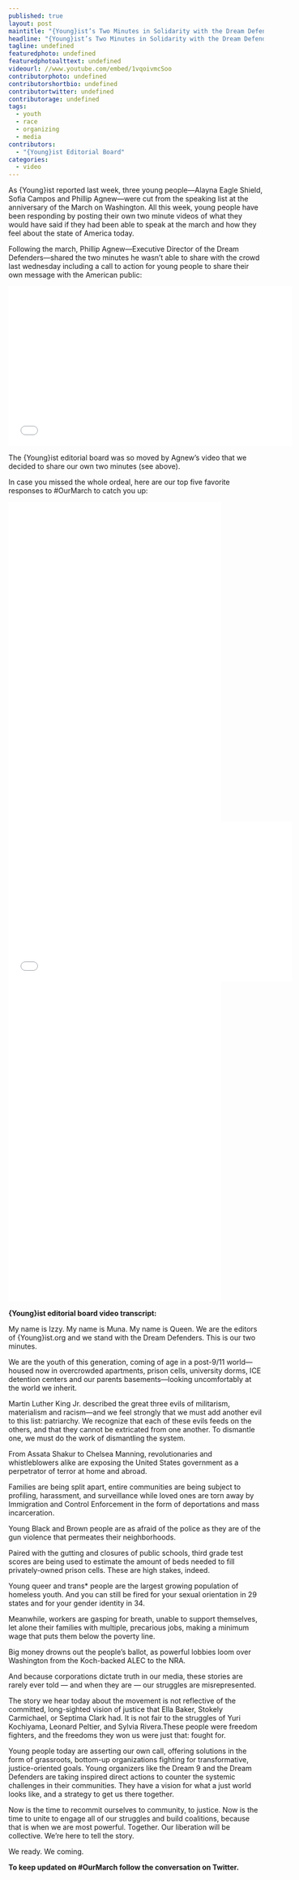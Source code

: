 ```yaml
---
published: true
layout: post
maintitle: "{Young}ist’s Two Minutes in Solidarity with the Dream Defenders and #OurMarch  - {Young}ist"
headline: "{Young}ist’s Two Minutes in Solidarity with the Dream Defenders and #OurMarch "
tagline: undefined
featuredphoto: undefined
featuredphotoalttext: undefined
videourl: //www.youtube.com/embed/1vqoivmcSoo
contributorphoto: undefined
contributorshortbio: undefined
contributortwitter: undefined
contributorage: undefined
tags: 
  - youth
  - race
  - organizing
  - media
contributors: 
  - "{Young}ist Editorial Board"
categories: 
  - video
---
```


As {Young}ist reported last week, three young people—Alayna Eagle Shield, Sofia Campos and Phillip Agnew—were cut from the speaking list at the anniversary of the March on Washington. All this week, young people have been responding by posting their own two minute videos of what they would have said if they had been able to speak at the march and how they feel about the state of America today.

Following the march, Phillip Agnew—Executive Director of the Dream Defenders—shared the two minutes he wasn’t able to share with the crowd last wednesday including a call to action for young people to share their own message with the American public:

<iframe width="560" height="315" src="//www.youtube.com/embed/Sa7KBq0q5bU" frameborder="0" allowfullscreen></iframe>

The {Young}ist editorial board was so moved by Agnew’s video that we decided to share our own two minutes (see above).

In case you missed the whole ordeal, here are our top five favorite responses to #OurMarch to catch you up:

<iframe width="420" height="315" src="//www.youtube.com/embed/DAycd01c-To" frameborder="0" allowfullscreen></iframe>

<iframe width="420" height="315" src="//www.youtube.com/embed/dR9FPiToa5Y" frameborder="0" allowfullscreen></iframe>

<iframe width="560" height="315" src="//www.youtube.com/embed/FC5pkLw-jr8" frameborder="0" allowfullscreen></iframe>

<iframe width="420" height="315" src="//www.youtube.com/embed/GW4fuswASf8" frameborder="0" allowfullscreen></iframe>

<iframe width="420" height="315" src="//www.youtube.com/embed/7-NK_xjt1tQ" frameborder="0" allowfullscreen></iframe>

**{Young}ist editorial board video transcript:**

My name is Izzy. My name is Muna. My name is Queen. We are the editors of {Young}ist.org and we stand with the Dream Defenders. This is our two minutes.

We are the youth of this generation, coming of age in a post-9/11 world—housed now in overcrowded apartments, prison cells, university dorms, ICE detention centers and our parents basements—looking uncomfortably at the world we inherit.

Martin Luther King Jr. described the great three evils of militarism, materialism and racism—and we feel strongly that we must add another evil to this list: patriarchy. We recognize that each of these evils feeds on the others, and that they cannot be extricated from one another. To dismantle one, we must do the work of dismantling the system.

From Assata Shakur to Chelsea Manning, revolutionaries and whistleblowers alike are exposing the United States government as a perpetrator of terror at home and abroad.

Families are being split apart, entire communities are being subject to profiling, harassment, and surveillance while loved ones are torn away by Immigration and Control Enforcement in the form of deportations and mass incarceration.

Young Black and Brown people are as afraid of the police as they are of the gun violence that permeates their neighborhoods.

Paired with the gutting and closures of public schools, third grade test scores are being used to estimate the amount of beds needed to fill privately-owned prison cells. These are high stakes, indeed.

Young queer and trans* people are the largest growing population of homeless youth. And you can still be fired for your sexual orientation in 29 states and for your gender identity in 34.

Meanwhile, workers are gasping for breath, unable to support themselves, let alone their families with multiple, precarious jobs, making a minimum wage that puts them below the poverty line.

Big money drowns out the people’s ballot, as powerful lobbies loom over Washington from the Koch-backed ALEC to the NRA.

And because corporations dictate truth in our media, these stories are rarely ever told — and when they are — our struggles are misrepresented.

The story we hear today about the movement is not reflective of the committed, long-sighted vision of justice that Ella Baker, Stokely Carmichael, or Septima Clark had. It is not fair to the struggles of Yuri Kochiyama, Leonard Peltier, and Sylvia Rivera.These people were freedom fighters, and the freedoms they won us were just that: fought for.

Young people today are asserting our own call, offering solutions in the form of grassroots, bottom-up organizations fighting for transformative, justice-oriented goals. Young organizers like the Dream 9 and the Dream Defenders are taking inspired direct actions to counter the systemic challenges in their communities. They have a vision for what a just world looks like, and a strategy to get us there together.

Now is the time to recommit ourselves to community, to justice. Now is the time to unite to engage all of our struggles and build coalitions, because that is when we are most powerful. Together. Our liberation will be collective. We’re here to tell the story.  

We ready. 
We coming. 

**To keep updated on #OurMarch follow the conversation on Twitter.**

